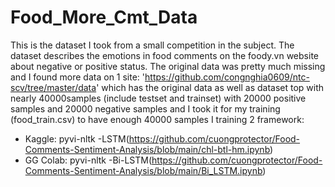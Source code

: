 # Food_More_Cmt_Data
This is the dataset I took from a small competition in the subject. The dataset describes the emotions in food comments on the foody.vn website about negative or positive status. The original data was pretty much missing and I found more data on 1 site: 'https://github.com/congnghia0609/ntc-scv/tree/master/data' which has the original data as well as dataset top with nearly 40000samples (include testset and trainset) with 20000 positive samples and 20000 negative samples and I took it for my training (food_train.csv) to have enough 40000 samples
I training 2 framework:
  - Kaggle: pyvi-nltk -LSTM(https://github.com/cuongprotector/Food-Comments-Sentiment-Analysis/blob/main/chl-btl-hm.ipynb)
  - GG Colab: pyvi-nltk -Bi-LSTM(https://github.com/cuongprotector/Food-Comments-Sentiment-Analysis/blob/main/Bi_LSTM.ipynb)
